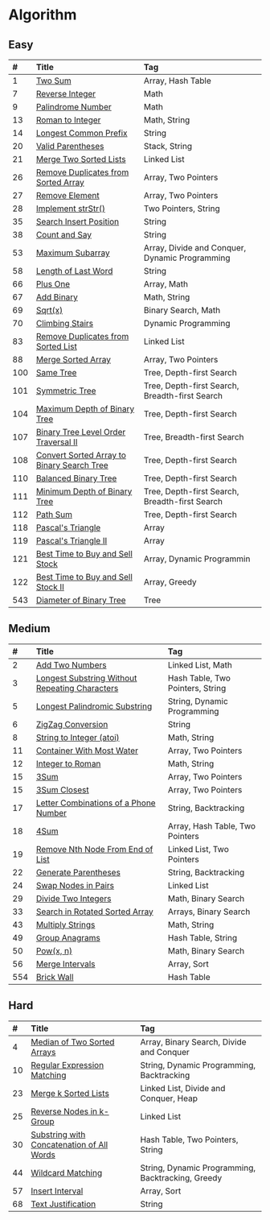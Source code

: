# Algorithm

## Easy

| #    | Title                                    | Tag                                      |
| :--- | :--------------------------------------- | :--------------------------------------- |
| 1    | [Two Sum][001]                           | Array, Hash Table                        |
| 7    | [Reverse Integer][007]                   | Math                                     |
| 9    | [Palindrome Number][009]                 | Math                                     |
| 13   | [Roman to Integer][013]                  | Math, String                             |
| 14   | [Longest Common Prefix][014]             | String                                   |
| 20   | [Valid Parentheses][020]                 | Stack, String                            |
| 21   | [Merge Two Sorted Lists][021]            | Linked List                              |
| 26   | [Remove Duplicates from Sorted Array][026] | Array, Two Pointers                      |
| 27   | [Remove Element][027]                    | Array, Two Pointers                      |
| 28   | [Implement strStr()][028]                | Two Pointers, String                     |
| 35   | [Search Insert Position][035]            | String                                   |
| 38   | [Count and Say][038]                     | String                                   |
| 53   | [Maximum Subarray][053]                  | Array, Divide and Conquer, Dynamic Programming |
| 58   | [Length of Last Word][058]               | String                                   |
| 66   | [Plus One][066]                          | Array, Math                              |
| 67   | [Add Binary][067]                        | Math, String                             |
| 69   | [Sqrt(x)][069]                           | Binary Search, Math                      |
| 70   | [Climbing Stairs][070]                   | Dynamic Programming                      |
| 83   | [Remove Duplicates from Sorted List][083] | Linked List                              |
| 88   | [Merge Sorted Array][088]                | Array, Two Pointers                      |
| 100  | [Same Tree][100]                         | Tree, Depth-first Search                 |
| 101  | [Symmetric Tree][101]                    | Tree, Depth-first Search, Breadth-first Search |
| 104  | [Maximum Depth of Binary Tree][104]      | Tree, Depth-first Search                 |
| 107  | [Binary Tree Level Order Traversal II][107] | Tree, Breadth-first Search               |
| 108  | [Convert Sorted Array to Binary Search Tree][108] | Tree, Depth-first Search                 |
| 110  | [Balanced Binary Tree][110]              | Tree, Depth-first Search                 |
| 111  | [Minimum Depth of Binary Tree][111]      | Tree, Depth-first Search, Breadth-first Search |
| 112  | [Path Sum][112]                          | Tree, Depth-first Search                 |
| 118  | [Pascal's Triangle][118]                 | Array                                    |
| 119  | [Pascal's Triangle II][119]              | Array                                    |
| 121  | [Best Time to Buy and Sell Stock][121]   | Array, Dynamic Programmin                |
| 122  | [Best Time to Buy and Sell Stock II][122] | Array, Greedy                            |
| 543  | [Diameter of Binary Tree][543]           | Tree                                     |


## Medium

| #    | Title                                    | Tag                              |
| :--- | :--------------------------------------- | :------------------------------- |
| 2    | [Add Two Numbers][002]                   | Linked List, Math                |
| 3    | [Longest Substring Without Repeating Characters][003] | Hash Table, Two Pointers, String |
| 5    | [Longest Palindromic Substring][005]     | String, Dynamic Programming      |
| 6    | [ZigZag Conversion][006]                 | String                           |
| 8    | [String to Integer (atoi)][008]          | Math, String                     |
| 11   | [Container With Most Water][011]         | Array, Two Pointers              |
| 12   | [Integer to Roman][012]                  | Math, String                     |
| 15   | [3Sum][015]                              | Array, Two Pointers              |
| 15   | [3Sum Closest][016]                      | Array, Two Pointers              |
| 17   | [Letter Combinations of a Phone Number][017] | String, Backtracking             |
| 18   | [4Sum][018]                              | Array, Hash Table, Two Pointers  |
| 19   | [Remove Nth Node From End of List][019]  | Linked List, Two Pointers        |
| 22   | [Generate Parentheses][022]              | String, Backtracking             |
| 24   | [Swap Nodes in Pairs][024]               | Linked List                      |
| 29   | [Divide Two Integers][029]               | Math, Binary Search              |
| 33   | [Search in Rotated Sorted Array][033]    | Arrays, Binary Search            |
| 43   | [Multiply Strings][043]                  | Math, String                     |
| 49   | [Group Anagrams][049]                    | Hash Table, String               |
| 50   | [Pow(x, n)][050]                         | Math, Binary Search              |
| 56   | [Merge Intervals][056]                   | Array, Sort                      |
| 554  | [Brick Wall][554]                        | Hash Table                       |


## Hard

| #    | Title                                    | Tag                                      |
| :--- | :--------------------------------------- | :--------------------------------------- |
| 4    | [Median of Two Sorted Arrays][004]       | Array, Binary Search, Divide and Conquer |
| 10   | [Regular Expression Matching][010]       | String, Dynamic Programming, Backtracking |
| 23   | [Merge k Sorted Lists][023]              | Linked List, Divide and Conquer, Heap    |
| 25   | [Reverse Nodes in k-Group][025]          | Linked List                              |
| 30   | [Substring with Concatenation of All Words][030] | Hash Table, Two Pointers, String         |
| 44   | [Wildcard Matching][044]                 | String, Dynamic Programming, Backtracking, Greedy |
| 57   | [Insert Interval][057]                   | Array, Sort                              |
| 68   | [Text Justification][068]                | String                                   |


[001]: ./leetcode/0001twoSum.md
[007]: ./leetcode/0007reverse.md
[009]: ./leetcode/0009isPalindrome.md
[013]: ./leetcode/0013romanToInt.md
[014]: ./leetcode/0014longestCommonPrefix.md
[020]: ./leetcode/0020isValid.md
[021]: ./leetcode/0021mergeTwoLists.md
[026]: ./leetcode/0026removeDuplicates.md
[027]: ./leetcode/0027removeElement.md
[028]: ./leetcode/0028strStr.md
[035]: ./leetcode/0035searchInsert.md
[038]: ./leetcode/0038countAndSay.md
[053]: ./leetcode/0053maxSubArray.md
[058]: ./leetcode/0058lengthOfLastWord.md
[066]: ./leetcode/0066plusOne.md
[067]: ./leetcode/0067addBinary.md
[069]: ./leetcode/
[070]: ./leetcode/
[083]: ./leetcode/
[088]: ./leetcode/
[100]: ./leetcode/
[101]: ./leetcode/
[104]: ./leetcode/
[107]: ./leetcode/
[108]: ./leetcode/
[110]: ./leetcode/
[111]: ./leetcode/
[112]: ./leetcode/
[118]: ./leetcode/
[119]: ./leetcode/
[121]: ./leetcode/
[122]: ./leetcode/
[543]: ./leetcode/

[002]: ./leetcode/
[003]: ./leetcode/
[005]: ./leetcode/
[006]: ./leetcode/
[008]: ./leetcode/
[011]: ./leetcode/
[012]: ./leetcode/
[015]: ./leetcode/
[016]: ./leetcode/
[017]: ./leetcode/
[018]: ./leetcode/
[019]: ./leetcode/
[022]: ./leetcode/
[024]: ./leetcode/
[029]: ./leetcode/
[033]: ./leetcode/
[043]: ./leetcode/
[049]: ./leetcode/
[050]: ./leetcode/
[056]: ./leetcode/
[554]: ./leetcode/

[004]: ./leetcode/
[010]: ./leetcode/
[023]: ./leetcode/
[025]: ./leetcode/
[030]: ./leetcode/
[044]: ./leetcode/
[057]: ./leetcode/
[068]: ./leetcode/
